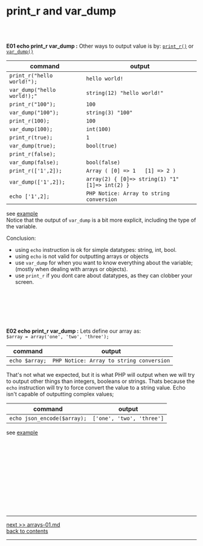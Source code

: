 # print_r and var_dump
&nbsp;   
&nbsp;   

**E01 echo print_r var_dump :** 
Other ways to output value is by: [`print_r()`](https://www.php.net/manual/en/function.print-r) or [`var_dump()`](https://www.php.net/manual/en/function.var-dump)   

 command                    | output
 ---                        | --- 
`print_r("hello world!");`  | `hello world!`
`var_dump("hello world!);"` | `string(12) "hello world!"`
`print_r("100");`           | `100`
`var_dump("100");`          | `string(3) "100"`
`print_r(100);`             | `100`
`var_dump(100);`            | `int(100)`
`print_r(true);`            | `1`
`var_dump(true);`           | `bool(true)`
`print_r(false);`           | ` `
`var_dump(false);`          | `bool(false)`
`print_r(['1',2]);`         | `Array ( [0] => 1   [1] => 2 )`
`var_dump(['1',2]);`        | `array(2) { [0]=> string(1) "1" [1]=> int(2) }`
`echo ['1',2];`             | `PHP Notice: Array to string conversion`
see [example](../exercises/output-02-1.php)  
Notice that the output of `var_dump` is a bit more explicit, including the type of the variable.

Conclusion:
- using `echo` instruction is ok for simple datatypes: string, int, bool.
- using `echo` is not valid for outputting arrays or objects
- use `var_dump` for when you want to know everything about the variable; (mostly when dealing with arrays or objects).
- use `print_r` if you dont care about datatypes, as they can clobber your screen.


&nbsp;   
&nbsp;   
&nbsp;   
&nbsp;   
&nbsp;   

**E02 echo print_r var_dump :** 
Lets define our array as:   
`$array = array('one', 'two', 'three');` 

command | output
--- | ---
`echo $array;` | `PHP Notice: Array to string conversion`

That's not what we expected, but it is what PHP will output when we will try to output other things than integers, booleans or strings.
Thats because the `echo` instruction will try to force convert the value to a string value. Echo isn't capable of outputting complex values;


command | output
--- | ---
`echo json_encode($array);` | `['one', 'two', 'three']`

see [example](../exercises/output-02-2.php)

&nbsp;   
&nbsp;   
&nbsp;   
&nbsp;   
&nbsp;   

&nbsp;   
&nbsp;   
&nbsp;   
&nbsp;   
&nbsp;   


---
[next >> arrays-01.md](../../03/docs/arrays-01.md)  
[back to contents](../../README.md)    

---

